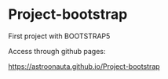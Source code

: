 # Project-bootstrap
First project with BOOTSTRAP5

Access through github pages:

https://astroonauta.github.io/Project-bootstrap
